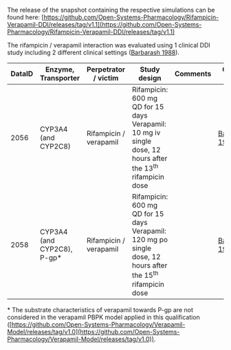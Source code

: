 The release of the snapshot containing the respective simulations can be found here:
[https://github.com/Open-Systems-Pharmacology/Rifampicin-Verapamil-DDI/releases/tag/v1.1](https://github.com/Open-Systems-Pharmacology/Rifampicin-Verapamil-DDI/releases/tag/v1.1)

The  rifampicin / verapamil interaction was evaluated using 1 clinical DDI study including 2 different clinical settings ([Barbarash 1988](#4-references)).



| DataID | Enzyme, Transporter | Perpetrator / victim   | Study design                                                 | Comments | Clinical study                 |
| ------ | ------ | ---------------------- | ------------------------------------------------------------ | -------- | ------------------------------ |
| 2056   | CYP3A4 (and CYP2C8) | Rifampicin / verapamil | Rifampicin: 600 mg QD for 15 days<br />Verapamil: 10 mg iv single dose, 12 hours after the 13<sup>th</sup> rifampicin dose |          | [Barbarash 1988](#4-references) |
| 2058   | CYP3A4 (and CYP2C8), <br />P-gp* | Rifampicin / verapamil | Rifampicin: 600 mg QD for 15 days<br />Verapamil: 120 mg po single dose, 12 hours after the 15<sup>th</sup> rifampicin dose |          | [Barbarash 1988](#4-references) |

\* The substrate characteristics of verapamil towards P-gp are not considered in the verapamil PBPK model applied in this qualification ([https://github.com/Open-Systems-Pharmacology/Verapamil-Model/releases/tag/v1.0](https://github.com/Open-Systems-Pharmacology/Verapamil-Model/releases/tag/v1.0)).



